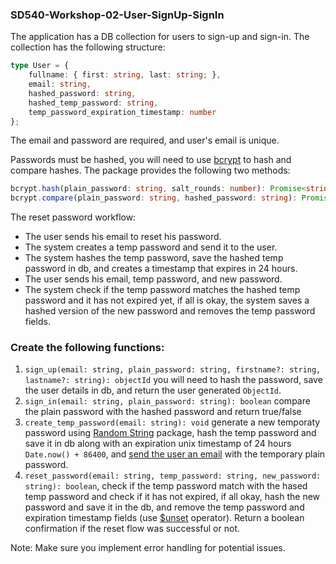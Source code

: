 ### SD540-Workshop-02-User-SignUp-SignIn

The application has a DB collection for users to sign-up and sign-in. The collection has the following structure:
```typescript
type User = {
    fullname: { first: string, last: string; },
    email: string,
    hashed_password: string,
    hashed_temp_password: string,
    temp_password_expiration_timestamp: number
};
```
The email and password are required, and user's email is unique.
  
Passwords must be hashed, you will need to use [bcrypt](https://www.npmjs.com/package/bcrypt) to hash and compare hashes. The package provides the following two methods:
```typescript
bcrypt.hash(plain_password: string, salt_rounds: number): Promise<string> // use salt_rounds = 10
bcrypt.compare(plain_password: string, hashed_password: string): Promise<boolean>
```
The reset password workflow:
* The user sends his email to reset his password.
* The system creates a temp password and send it to the user.
* The system hashes the temp password, save the hashed temp password in db, and creates a timestamp that expires in 24 hours.
* The user sends his email, temp password, and new password.
* The system check if the temp password matches the hashed temp password and it has not expired yet, if all is okay, the system saves a hashed version of the new password and removes the temp password fields.
  
### Create the following functions:
1. `sign_up(email: string, plain_password: string, firstname?: string, lastname?: string): objectId` you will need to hash the password, save the user details in db, and return the user generated `ObjectId`.
2. `sign_in(email: string, plain_password: string): boolean` compare the plain password with the hashed password and return true/false
3. `create_temp_password(email: string): void` generate a new temporaty password using [Random String](https://www.npmjs.com/package/randomstring) package, hash the temp password and save it in db along with an expiration unix timestamp of 24 hours `Date.now() + 86400`, and [send the user an email](https://www.npmjs.com/package/@sendgrid/mail) with the temporary plain password.
4. `reset_password(email: string, temp_password: string, new_password: string): boolean`, check if the temp password match with the hased temp password and check if it has not expired, if all okay, hash the new password and save it in the db, and remove the temp password and expiration timestamp fields (use [$unset](https://www.mongodb.com/docs/manual/reference/operator/update/unset/) operator). Return a boolean confirmation if the reset flow was successful or not.
  
Note: Make sure you implement error handling for potential issues.
